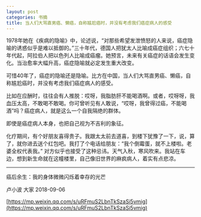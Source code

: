 ```yaml
---
layout: post
categories: 书摘
title: 当人们大骂直男癌、懒癌，自称尴尬癌时，并没有考虑我们癌症病人的感受
---
```


1978年她在《疾病的隐喻》中，论述说，“对那些希望发泄愤怒的人来说，癌症隐喻的诱惑似乎是难以抵御的。”三十年代，德国人把犹太人比喻成癌症组织；六七十年代起，阿拉伯人把以色列人比喻成癌瘤。她预言，未来有关癌症的话语会发生变化。当治愈率大幅升高，癌症隐喻就必定发生重大改变。

可惜40年了，癌症的隐喻还是隐喻。比方在中国，当人们大骂直男癌、懒癌，自称尴尬癌时，并没有考虑我们癌症病人的感受。

比如在应酬时，往往会有人推脱：哎呀，我脂肪肝不能喝酒啊。或者，哎呀呀，我血压太高，不敢喝不敢喝。你可曾听见有人敢说，“哎呀，我曾得过癌，不能喝酒”吗？癌症病人，就是这么一个自我隔绝的群体。

即使是癌症病人本身，也把自己视为不吉利的象征。

化疗期间，有个好朋友喜得贵子。我跟太太前去道喜，到楼下犹豫了一下，说，算了，就你进去送个红包吧。我打了个电话给朋友：“我个倒霉蛋，就不上楼啦。老婆全权代表我。” 对方似乎也接受了这种忌讳。天气入秋，寒风吹来。我站在车边，想到新生命就在这幢楼里，自己像旧世界的麻疯病人，着实有点悲凉。

---

癌后余生：我的身体微微闪烁着幸存的光芒

卢小波  大家  2018-09-06

[https://mp.weixin.qq.com/s/uRFmuS2LbnTkSzaSi5vmig](https://mp.weixin.qq.com/s/uRFmuS2LbnTkSzaSi5vmig)